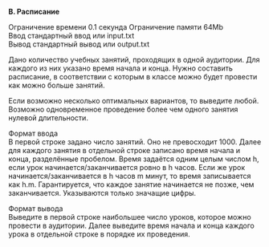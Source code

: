 **B. Расписание**  

Ограничение времени	0.1 секунда 
Ограничение памяти	64Mb  
Ввод	стандартный ввод или input.txt  
Вывод	стандартный вывод или output.txt  

Дано количество учебных занятий, проходящих в одной аудитории. Для каждого из них указано время начала и конца. Нужно составить расписание, в соответствии с которым в классе можно будет провести как можно больше занятий.  

Если возможно несколько оптимальных вариантов, то выведите любой. Возможно одновременное проведение более чем одного занятия нулевой длительности.  

Формат ввода  
В первой строке задано число занятий. Оно не превосходит 1000. Далее для каждого занятия в отдельной строке записано время начала и конца, разделённые пробелом. Время задаётся одним целым числом h, если урок начинается/заканчивается ровно в h часов. Если же урок начинается/заканчивается в h часов m минут, то время записывается как h.m. Гарантируется, что каждое занятие начинается не позже, чем заканчивается. Указываются только значащие цифры.  

Формат вывода  
Выведите в первой строке наибольшее число уроков, которое можно провести в аудитории. Далее выведите время начала и конца каждого урока в отдельной строке в порядке их проведения.  